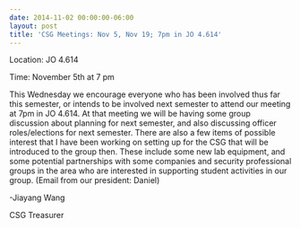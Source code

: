```yaml
---
date: 2014-11-02 00:00:00-06:00
layout: post
title: 'CSG Meetings: Nov 5, Nov 19; 7pm in JO 4.614'
---
```


Location: JO 4.614

Time: November 5th at 7 pm

This Wednesday we encourage everyone who has been involved thus far this semester, or intends to be involved next semester to attend our meeting at 7pm in JO 4.614. At that meeting we will be having some group discussion about planning for next semester, and also discussing officer roles/elections for next semester. There are also a few items of possible interest that I have been working on setting up for the CSG that will be introduced to the group then. These include some new lab equipment, and some potential partnerships with some companies and security professional groups in the area who are interested in supporting student activities in our group. (Email from our president: Daniel)

-Jiayang Wang

CSG Treasurer
